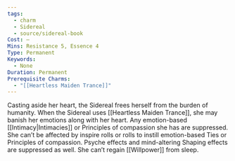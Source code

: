 ```yaml
---
tags:
  - charm
  - Sidereal
  - source/sidereal-book
Cost: —
Mins: Resistance 5, Essence 4
Type: Permanent
Keywords:
  - None
Duration: Permanent
Prerequisite Charms:
  - "[[Heartless Maiden Trance]]"
---
```

Casting aside her heart, the Sidereal frees herself from the burden of humanity. When the Sidereal uses [[Heartless Maiden Trance]], she may banish her emotions along with her heart. Any emotion-based [[Intimacy|Intimacies]] or Principles of compassion she has are suppressed. She can’t be affected by inspire rolls or rolls to instill emotion-based Ties or Principles of compassion. Psyche effects and mind-altering Shaping effects are suppressed as well. She can’t regain [[Willpower]] from sleep.